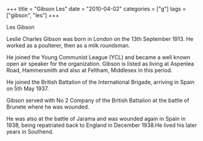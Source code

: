 +++
title = "Gibson Les"
date = "2010-04-02"
categories = ["g"]
tags = ["gibson", "les"]
+++

Les Gibson

Leslie Charles Gibson was born in London on the 13th September 1913. He worked as a poulterer, then as a milk roundsman.

He joined the Young Communist League (YCL) and became a well known open air speaker for the organization. Gibson is listed as living at Aspenlea Road, Hammersmith and also at Feltham, Middlesex in this period.  
  
He joined the British Battalion of the International Brigade, arriving in Spain on 5th May 1937.

Gibson served with No 2 Company of the British Battalion at the battle of Brunete where he was wounded.

He was also at the battle of Jarama and was wounded again in Spain in 1938, being repatriated back to England in December 1938.He lived his later years in Southend.
